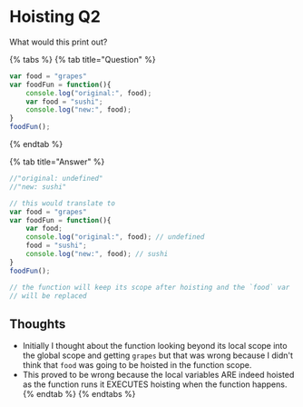 # Hoisting Q2

What would this print out?

{% tabs %}
{% tab title="Question" %}
```javascript
var food = "grapes"
var foodFun = function(){
    console.log("original:", food);
    var food = "sushi";
    console.log("new:", food);
}
foodFun();
```
{% endtab %}

{% tab title="Answer" %}
```javascript
//"original: undefined"
//"new: sushi"

// this would translate to
var food = "grapes"
var foodFun = function(){
    var food;
    console.log("original:", food); // undefined
    food = "sushi";
    console.log("new:", food); // sushi
}
foodFun();

// the function will keep its scope after hoisting and the `food` var 
// will be replaced
```

## Thoughts

* Initially I thought about the function looking beyond its local scope into the global scope and getting `grapes` but that was wrong because I didn't think that `food` was going to be hoisted in the function scope.
* This proved to be wrong because the local variables ARE indeed hoisted as the function runs it EXECUTES hoisting when the function happens.
{% endtab %}
{% endtabs %}



